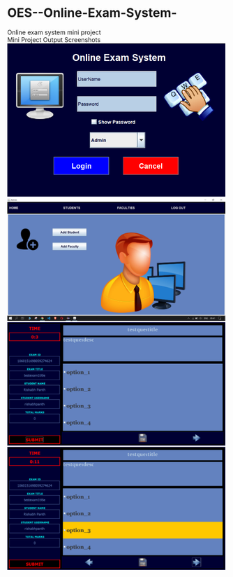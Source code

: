 # OES--Online-Exam-System-
Online exam system mini project<br/>
Mini Project Output Screenshots<br/>
<img src="Screenshot (307).png" alt="Output Screenshot" width="500" >
<img src="Screenshot (308).png" alt="Output Screenshot" width="500" >
<img src="Screenshot (319).png" alt="Output Screenshot" width="500" >
<img src="Screenshot (320).png" alt="Output Screenshot" width="500" >
